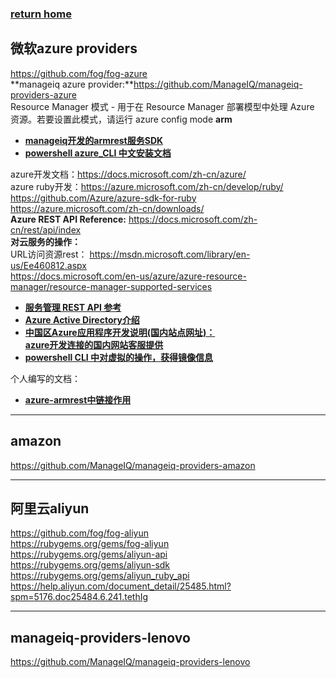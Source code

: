 ###  [**return home**](https://bitbucket.org/yulilong/my_wiki/wiki/Home)     
##  **微软azure providers**    
https://github.com/fog/fog-azure  
**manageiq azure provider:**https://github.com/ManageIQ/manageiq-providers-azure   
Resource Manager 模式 - 用于在 Resource Manager 部署模型中处理 Azure 资源。若要设置此模式，请运行 azure config mode **arm**   
 
* [**manageiq开发的armrest服务SDK**](https://github.com/ManageIQ/azure-armrest/tree/v0.5.2/lib/azure/armrest)      
* [**powershell azure_CLI 中文安装文档**](https://www.azure.cn/documentation/articles/xplat-cli-install/)     

azure开发文档：https://docs.microsoft.com/zh-cn/azure/      
azure ruby开发：https://azure.microsoft.com/zh-cn/develop/ruby/     
https://github.com/Azure/azure-sdk-for-ruby     
https://azure.microsoft.com/zh-cn/downloads/         
**Azure REST API Reference:** https://docs.microsoft.com/zh-cn/rest/api/index       
**对云服务的操作：**      
URL访问资源rest： https://msdn.microsoft.com/library/en-us/Ee460812.aspx         
https://docs.microsoft.com/en-us/azure/azure-resource-manager/resource-manager-supported-services       

* [**服务管理 REST API 参考**](https://msdn.microsoft.com/zh-cn/library/azure/ee460799#Anchor_3)     
* [**Azure Active Directory介绍**](https://msdn.microsoft.com/zh-cn/library/azure/mt168838.aspx)    
* [**中国区Azure应用程序开发说明(国内站点网址)：**](https://www.azure.cn/documentation/articles/developerdifferences/)     
[**azure开发连接的国内网站客服提供**](https://bitbucket.org/yulilong/my_wiki/wiki/azure%E5%BC%80%E5%8F%91%E8%BF%9E%E6%8E%A5%E7%9A%84%E5%9B%BD%E5%86%85%E7%BD%91%E7%AB%99)       
* [**powershell CLI 中对虚拟的操作，获得镜像信息**](https://docs.microsoft.com/en-us/azure/virtual-machines/virtual-machines-linux-cli-ps-findimage?toc=%2fazure%2fvirtual-machines%2flinux%2ftoc.json)     


个人编写的文档：    
* [**azure-armrest中链接作用**](https://bitbucket.org/yulilong/my_wiki/wiki/azure-armrest%E4%B8%AD%E9%93%BE%E6%8E%A5%E4%BD%9C%E7%94%A8)          
       


---------------------------------------------------------------------------------------------------

## **amazon**  

https://github.com/ManageIQ/manageiq-providers-amazon  

---------------------------------------------------------------------------------------------------

## **阿里云aliyun**

https://github.com/fog/fog-aliyun  
https://rubygems.org/gems/fog-aliyun  
https://rubygems.org/gems/aliyun-api  
https://rubygems.org/gems/aliyun-sdk  
https://rubygems.org/gems/aliyun_ruby_api                 
https://help.aliyun.com/document_detail/25485.html?spm=5176.doc25484.6.241.tethIg  

---------------------------------------------------------------------------------------------------

## **manageiq-providers-lenovo**  

https://github.com/ManageIQ/manageiq-providers-lenovo